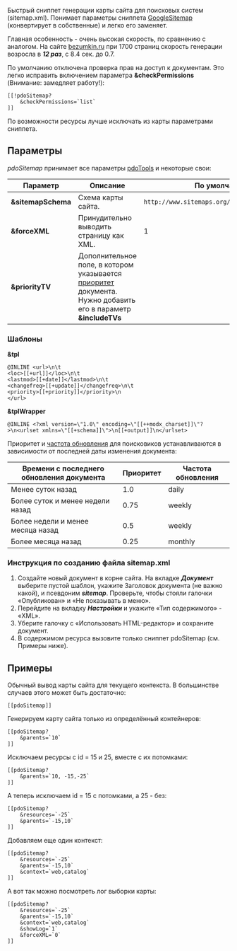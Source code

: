 Быстрый сниппет генерации карты сайта для поисковых систем (sitemap.xml). Понимает параметры сниппета [GoogleSitemap][1] (конвертирует в собственные) и легко его заменяет.

Главная особенность - очень высокая скорость, по сравнению с аналогом. На сайте [bezumkin.ru][2] при 1700 страниц скорость генерации возросла в ***12 раз***, с 8.4 сек. до 0.7.

По умолчанию отключена проверка прав на доступ к документам. Это легко исправить включением параметра **&checkPermissions** (Внимание: замедляет работу!):
```
[[!pdoSitemap?
	&checkPermissions=`list`
]]
```

По возможности ресурсы лучше исключать из карты параметрами сниппета.

## Параметры
*pdoSitemap* принимает все параметры [pdoTools][3] и некоторые свои:

Параметр | Описание | По умолчанию
---|---|---
**&sitemapSchema** | Схема карты сайта. | `http://www.sitemaps.org/schemas/sitemap/0.9`
**&forceXML** | Принудительно выводить страницу как XML. | 1
**&priorityTV** | Дополнительное поле, в котором указывается [приоритет][4] документа. Нужно добавить его в параметр **&includeTVs** | 

### Шаблоны

**&tpl**  
```
@INLINE <url>\n\t
<loc>[[+url]]</loc>\n\t
<lastmod>[[+date]]</lastmod>\n\t
<changefreq>[[+update]]</changefreq>\n\t
<priority>[[+priority]]</priority>\n
</url>
```
**&tplWrapper** 
```
@INLINE <?xml version=\"1.0\" encoding=\"[[++modx_charset]]\"?>\n<urlset xmlns=\"[[+schema]]\">\n[[+output]]\n</urlset>
```


Приоритет и [частота обновления][5] для поисковиков устанавливаются в зависимости от последней даты изменения документа:

Времени с последнего обновления документа | Приоритет | Частота обновления
---|---|---
Менее суток назад | 1.0 | daily
Более суток и менее недели назад | 0.75 | weekly
Более недели и менее месяца назад | 0.5 | weekly
Более месяца назад | 0.25 | monthly


### Инструкция по созданию файла sitemap.xml

1. Создайте новый документ в корне сайта. На вкладке ***Документ*** выберите пустой шаблон, укажите Заголовок документа (не важно какой), и псевдоним ***sitemap***. Проверьте, чтобы стояли галочки «Опубликован» и «Не показывать в меню».
2. Перейдите на вкладку ***Настройки*** и укажите «Тип содержимого» - «XML».
3. Уберите галочку с «Использовать HTML-редактор» и сохраните документ.
4. В содержимом ресурса вызовите только сниппет pdoSitemap (см. Примеры ниже).

## Примеры
Обычный вывод карты сайта для текущего контекста. В большинстве случаев этого может быть достаточно:
```
[[pdoSitemap]]
```

Генерируем карту сайта только из определённый контейнеров:
```
[[pdoSitemap?
	&parents=`10`
]]
```

Исключаем ресурсы с id = 15 и 25, вместе с их потомками:
```
[[pdoSitemap?
	&parents=`10, -15,-25`
]]
```

А теперь исключаем id = 15 с потомками, а 25 - без:
```
[[pdoSitemap?
	&resources=`-25`
	&parents=`-15,10`
]]
```

Добавляем еще один контекст:
```
[[pdoSitemap?
	&resources=`-25`
	&parents=`-15,10`
	&context=`web,catalog`
]]
```

А вот так можно посмотреть лог выборки карты:
```
[[pdoSitemap?
	&resources=`-25`
	&parents=`-15,10`
	&context=`web,catalog`
	&showLog=`1`
	&forceXML=`0`
]]
```

[1]: http://rtfm.modx.com/extras/revo/googlesitemap
[2]: http://bezumkin.ru/sitemap.xml
[3]: components/pdotools/general-parameters
[4]: http://www.sitemaps.org/ru/protocol.html#prioritydef
[5]: http://www.sitemaps.org/ru/protocol.html#changefreqdef
